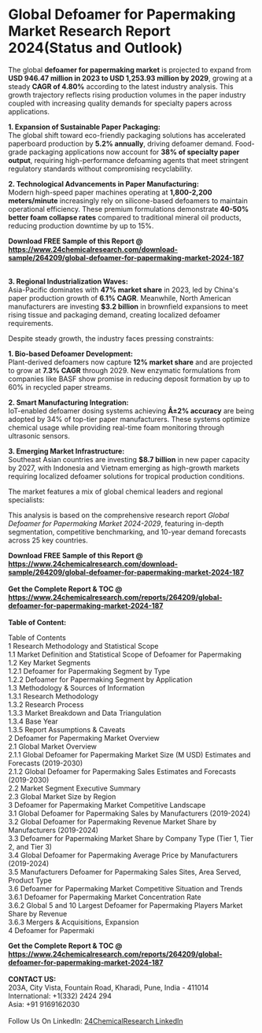 <h1>Global Defoamer for Papermaking Market Research Report 2024(Status and Outlook)</h1><p>The global <strong>defoamer for papermaking market</strong> is projected to expand from <strong>USD 946.47 million in 2023 to USD 1,253.93 million by 2029</strong>, growing at a steady <strong>CAGR of 4.80%</strong> according to the latest industry analysis. This growth trajectory reflects rising production volumes in the paper industry coupled with increasing quality demands for specialty papers across applications.</p><p><strong>1. Expansion of Sustainable Paper Packaging:</strong><br>
The global shift toward eco-friendly packaging solutions has accelerated paperboard production by <strong>5.2% annually</strong>, driving defoamer demand. Food-grade packaging applications now account for <strong>38% of specialty paper output</strong>, requiring high-performance defoaming agents that meet stringent regulatory standards without compromising recyclability.</p><p><strong>2. Technological Advancements in Paper Manufacturing:</strong><br>
Modern high-speed paper machines operating at <strong>1,800-2,200 meters/minute</strong> increasingly rely on silicone-based defoamers to maintain operational efficiency. These premium formulations demonstrate <strong>40-50% better foam collapse rates</strong> compared to traditional mineral oil products, reducing production downtime by up to 15%.</p><div><b>Download FREE Sample of this Report @ 
            <a href="https://www.24chemicalresearch.com/download-sample/264209/global-defoamer-for-papermaking-market-2024-187">
            https://www.24chemicalresearch.com/download-sample/264209/global-defoamer-for-papermaking-market-2024-187</a></b></div><br><p><strong>3. Regional Industrialization Waves:</strong><br>
Asia-Pacific dominates with <strong>47% market share</strong> in 2023, led by China's paper production growth of <strong>6.1% CAGR</strong>. Meanwhile, North American manufacturers are investing <strong>$3.2 billion</strong> in brownfield expansions to meet rising tissue and packaging demand, creating localized defoamer requirements.</p><p>Despite steady growth, the industry faces pressing constraints:</p><p><strong>1. Bio-based Defoamer Development:</strong><br>
Plant-derived defoamers now capture <strong>12% market share</strong> and are projected to grow at <strong>7.3% CAGR</strong> through 2029. New enzymatic formulations from companies like BASF show promise in reducing deposit formation by up to 60% in recycled paper streams.</p><p><strong>2. Smart Manufacturing Integration:</strong><br>
IoT-enabled defoamer dosing systems achieving <strong>Â±2% accuracy</strong> are being adopted by 34% of top-tier paper manufacturers. These systems optimize chemical usage while providing real-time foam monitoring through ultrasonic sensors.</p><p><strong>3. Emerging Market Infrastructure:</strong><br>
Southeast Asian countries are investing <strong>$8.7 billion</strong> in new paper capacity by 2027, with Indonesia and Vietnam emerging as high-growth markets requiring localized defoamer solutions for tropical production conditions.</p><p>The market features a mix of global chemical leaders and regional specialists:</p><p>This analysis is based on the comprehensive research report <em>Global Defoamer for Papermaking Market 2024-2029</em>, featuring in-depth segmentation, competitive benchmarking, and 10-year demand forecasts across 25 key countries.</p><div><b>Download FREE Sample of this Report @ 
            <a href="https://www.24chemicalresearch.com/download-sample/264209/global-defoamer-for-papermaking-market-2024-187">
            https://www.24chemicalresearch.com/download-sample/264209/global-defoamer-for-papermaking-market-2024-187</a></b></div><br><div><b>Get the Complete Report & TOC @ 
            <a href="https://www.24chemicalresearch.com/reports/264209/global-defoamer-for-papermaking-market-2024-187">
            https://www.24chemicalresearch.com/reports/264209/global-defoamer-for-papermaking-market-2024-187</a></b></div><br>
            <b>Table of Content:</b><p>Table of Contents<br />
1 Research Methodology and Statistical Scope<br />
1.1 Market Definition and Statistical Scope of Defoamer for Papermaking<br />
1.2 Key Market Segments<br />
1.2.1 Defoamer for Papermaking Segment by Type<br />
1.2.2 Defoamer for Papermaking Segment by Application<br />
1.3 Methodology & Sources of Information<br />
1.3.1 Research Methodology<br />
1.3.2 Research Process<br />
1.3.3 Market Breakdown and Data Triangulation<br />
1.3.4 Base Year<br />
1.3.5 Report Assumptions & Caveats<br />
2 Defoamer for Papermaking Market Overview<br />
2.1 Global Market Overview<br />
2.1.1 Global Defoamer for Papermaking Market Size (M USD) Estimates and Forecasts (2019-2030)<br />
2.1.2 Global Defoamer for Papermaking Sales Estimates and Forecasts (2019-2030)<br />
2.2 Market Segment Executive Summary<br />
2.3 Global Market Size by Region<br />
3 Defoamer for Papermaking Market Competitive Landscape<br />
3.1 Global Defoamer for Papermaking Sales by Manufacturers (2019-2024)<br />
3.2 Global Defoamer for Papermaking Revenue Market Share by Manufacturers (2019-2024)<br />
3.3 Defoamer for Papermaking Market Share by Company Type (Tier 1, Tier 2, and Tier 3)<br />
3.4 Global Defoamer for Papermaking Average Price by Manufacturers (2019-2024)<br />
3.5 Manufacturers Defoamer for Papermaking Sales Sites, Area Served, Product Type<br />
3.6 Defoamer for Papermaking Market Competitive Situation and Trends<br />
3.6.1 Defoamer for Papermaking Market Concentration Rate<br />
3.6.2 Global 5 and 10 Largest Defoamer for Papermaking Players Market Share by Revenue<br />
3.6.3 Mergers & Acquisitions, Expansion<br />
4 Defoamer for Papermaki</p><div><b>Get the Complete Report & TOC @ 
            <a href="https://www.24chemicalresearch.com/reports/264209/global-defoamer-for-papermaking-market-2024-187">
            https://www.24chemicalresearch.com/reports/264209/global-defoamer-for-papermaking-market-2024-187</a></b></div><br><b>CONTACT US:</b><br>
            203A, City Vista, Fountain Road, Kharadi, Pune, India - 411014<br>
            International: +1(332) 2424 294<br>
            Asia: +91 9169162030 <br><br>
            Follow Us On LinkedIn: <a href="https://www.linkedin.com/company/24chemicalresearch/">24ChemicalResearch LinkedIn</a>